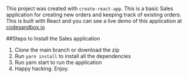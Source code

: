 This project was created with `create-react-app`. This is a basic Sales application for creating new orders and keeping track of existing orders. This is built with React and you can see a live demo of this application at [codesandbox.io](https://codesandbox.io/s/6wryr3oolw)

##Steps to Install the Sales application

1. Clone the main branch or download the zip
2. Run `yarn install` to install all the dependencies
3. Run yarn start to run the application
4. Happy hacking. Enjoy.

